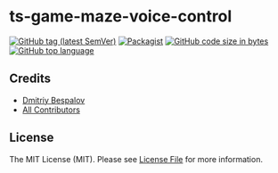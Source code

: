 # ts-game-maze-voice-control

[![GitHub tag (latest SemVer)][ico-github-tag-version]][link-github-tag-version]
[![Packagist][ico-license]][link-license]
[![GitHub code size in bytes][ico-github-size]][link-github]
[![GitHub top language][ico-github-top-language]][link-github]

## Credits

- [Dmitriy Bespalov][link-author]
- [All Contributors][link-contributors]

## License

The MIT License (MIT). Please see [License File][link-license] for more information.

[link-author]: https://github.com/superrosko
[link-contributors]: https://github.com/superrosko/ts-game-maze-voice-control/contributors
[link-github]: https://github.com/superrosko/ts-game-maze-voice-control
[link-github-tag-version]: https://github.com/superrosko/ts-game-maze-voice-control
[link-license]: LICENSE.md

[ico-github-size]: https://img.shields.io/github/languages/code-size/superrosko/ts-game-maze-voice-control.svg?style=flat
[ico-github-top-language]: https://img.shields.io/github/languages/top/superrosko/ts-game-maze-voice-control.svg?style=flat
[ico-github-tag-version]: https://img.shields.io/github/v/tag/superrosko/ts-game-maze-voice-control.svg?style=flat
[ico-license]: https://img.shields.io/github/license/superrosko/ts-game-maze-voice-control.svg?style=flat

